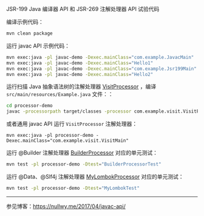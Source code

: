 JSR-199 Java 编译器 API 和 JSR-269 注解处理器 API 试验代码

编译示例代码：

``` bash
mvn clean package
```

运行 javac API 示例代码：

``` bash
mvn exec:java -pl javac-demo -Dexec.mainClass="com.example.JavacMain"
mvn exec:java -pl javac-demo -Dexec.mainClass="Hello1"
mvn exec:java -pl javac-demo -Dexec.mainClass="com.example.Jsr199Main"
mvn exec:java -pl javac-demo -Dexec.mainClass="Hello2"
```

运行扫描 Java
抽象语法树的注解处理器 [VisitProcessor](https://github.com/yulewei/annotation-processor-demo/blob/master/processor-demo/src/main/java/com/example/visit/VisitProcessor.java)
，编译 `src/main/resources/Example.java` 文件：：

``` bash
cd processor-demo
javac -processorpath target/classes -processor com.example.visit.VisitProcessor -proc:only src/main/resources/Example.java
```

或者通用 javac API 运行 `VisitProcessor` 注解处理器：

```
mvn exec:java -pl processor-demo -Dexec.mainClass="com.example.visit.VisitMain"
```

运行 @Builder
注解处理器 [BuilderProcessor](https://github.com/yulewei/annotation-processor-demo/blob/master/mylombok/src/main/java/com/example/filer/BuilderProcessor.java)
对应的单元测试：

``` bash
mvn test -pl processor-demo -Dtest="BuilderProcessorTest"
```

运行 @Data、@Slf4j
注解处理器 [MyLombokProcessor](https://github.com/yulewei/annotation-processor-demo/blob/master/mylombok/src/main/java/com/example/processor/MyLombokProcessor.java)
对应的单元测试：

``` bash
mvn test -pl processor-demo -Dtest="MyLombokTest"
```

---

参见博客：<https://nullwy.me/2017/04/javac-api/>

